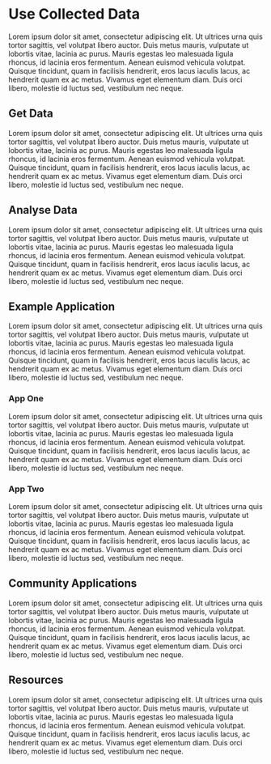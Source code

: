 # Use Collected Data

Lorem ipsum dolor sit amet, consectetur adipiscing elit. Ut ultrices urna quis tortor sagittis, vel volutpat libero auctor. Duis metus mauris, vulputate ut lobortis vitae, lacinia ac purus. Mauris egestas leo malesuada ligula rhoncus, id lacinia eros fermentum. Aenean euismod vehicula volutpat. Quisque tincidunt, quam in facilisis hendrerit, eros lacus iaculis lacus, ac hendrerit quam ex ac metus. Vivamus eget elementum diam. Duis orci libero, molestie id luctus sed, vestibulum nec neque.

## Get Data

Lorem ipsum dolor sit amet, consectetur adipiscing elit. Ut ultrices urna quis tortor sagittis, vel volutpat libero auctor. Duis metus mauris, vulputate ut lobortis vitae, lacinia ac purus. Mauris egestas leo malesuada ligula rhoncus, id lacinia eros fermentum. Aenean euismod vehicula volutpat. Quisque tincidunt, quam in facilisis hendrerit, eros lacus iaculis lacus, ac hendrerit quam ex ac metus. Vivamus eget elementum diam. Duis orci libero, molestie id luctus sed, vestibulum nec neque.

## Analyse Data

Lorem ipsum dolor sit amet, consectetur adipiscing elit. Ut ultrices urna quis tortor sagittis, vel volutpat libero auctor. Duis metus mauris, vulputate ut lobortis vitae, lacinia ac purus. Mauris egestas leo malesuada ligula rhoncus, id lacinia eros fermentum. Aenean euismod vehicula volutpat. Quisque tincidunt, quam in facilisis hendrerit, eros lacus iaculis lacus, ac hendrerit quam ex ac metus. Vivamus eget elementum diam. Duis orci libero, molestie id luctus sed, vestibulum nec neque.

## Example Application

Lorem ipsum dolor sit amet, consectetur adipiscing elit. Ut ultrices urna quis tortor sagittis, vel volutpat libero auctor. Duis metus mauris, vulputate ut lobortis vitae, lacinia ac purus. Mauris egestas leo malesuada ligula rhoncus, id lacinia eros fermentum. Aenean euismod vehicula volutpat. Quisque tincidunt, quam in facilisis hendrerit, eros lacus iaculis lacus, ac hendrerit quam ex ac metus. Vivamus eget elementum diam. Duis orci libero, molestie id luctus sed, vestibulum nec neque.

### App One

Lorem ipsum dolor sit amet, consectetur adipiscing elit. Ut ultrices urna quis tortor sagittis, vel volutpat libero auctor. Duis metus mauris, vulputate ut lobortis vitae, lacinia ac purus. Mauris egestas leo malesuada ligula rhoncus, id lacinia eros fermentum. Aenean euismod vehicula volutpat. Quisque tincidunt, quam in facilisis hendrerit, eros lacus iaculis lacus, ac hendrerit quam ex ac metus. Vivamus eget elementum diam. Duis orci libero, molestie id luctus sed, vestibulum nec neque.

### App Two

Lorem ipsum dolor sit amet, consectetur adipiscing elit. Ut ultrices urna quis tortor sagittis, vel volutpat libero auctor. Duis metus mauris, vulputate ut lobortis vitae, lacinia ac purus. Mauris egestas leo malesuada ligula rhoncus, id lacinia eros fermentum. Aenean euismod vehicula volutpat. Quisque tincidunt, quam in facilisis hendrerit, eros lacus iaculis lacus, ac hendrerit quam ex ac metus. Vivamus eget elementum diam. Duis orci libero, molestie id luctus sed, vestibulum nec neque.

## Community Applications

Lorem ipsum dolor sit amet, consectetur adipiscing elit. Ut ultrices urna quis tortor sagittis, vel volutpat libero auctor. Duis metus mauris, vulputate ut lobortis vitae, lacinia ac purus. Mauris egestas leo malesuada ligula rhoncus, id lacinia eros fermentum. Aenean euismod vehicula volutpat. Quisque tincidunt, quam in facilisis hendrerit, eros lacus iaculis lacus, ac hendrerit quam ex ac metus. Vivamus eget elementum diam. Duis orci libero, molestie id luctus sed, vestibulum nec neque.

## Resources

Lorem ipsum dolor sit amet, consectetur adipiscing elit. Ut ultrices urna quis tortor sagittis, vel volutpat libero auctor. Duis metus mauris, vulputate ut lobortis vitae, lacinia ac purus. Mauris egestas leo malesuada ligula rhoncus, id lacinia eros fermentum. Aenean euismod vehicula volutpat. Quisque tincidunt, quam in facilisis hendrerit, eros lacus iaculis lacus, ac hendrerit quam ex ac metus. Vivamus eget elementum diam. Duis orci libero, molestie id luctus sed, vestibulum nec neque.
